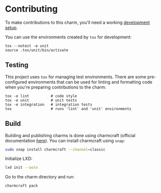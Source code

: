 # Contributing

To make contributions to this charm, you'll need a working [development setup](https://juju.is/docs/sdk/dev-setup).

You can use the environments created by `tox` for development:

```shell
tox --notest -e unit
source .tox/unit/bin/activate
```

## Testing

This project uses `tox` for managing test environments. There are some pre-configured environments
that can be used for linting and formatting code when you're preparing contributions to the charm:

```shell
tox -e lint          # code style
tox -e unit          # unit tests
tox -e integration   # integration tests
tox                  # runs 'lint' and 'unit' environments
```


## Build
Building and publishing charms is done using charmcraft (official documentation
[here](https://juju.is/docs/sdk/publishing)). You can install charmcraft using `snap`:

```bash
sudo snap install charmcraft --channel=classic
```

Initialize LXD:

```bash
lxd init --auto
```

Go to the charm directory and run:

```bash
charmcraft pack
```
